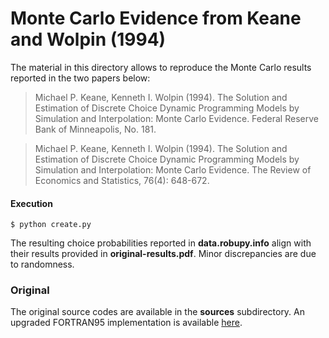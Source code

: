 # Monte Carlo Evidence from Keane and Wolpin (1994)

The material in this directory allows to reproduce the Monte Carlo results reported in the two papers below:

> Michael P. Keane, Kenneth I. Wolpin (1994). The Solution and Estimation of Discrete Choice Dynamic Programming Models by Simulation and Interpolation: Monte Carlo Evidence. Federal Reserve Bank of Minneapolis, No. 181.

> Michael P. Keane, Kenneth I. Wolpin (1994). The Solution and Estimation of Discrete Choice Dynamic Programming Models by Simulation and Interpolation: Monte Carlo Evidence. The Review of Economics and Statistics, 76(4): 648-672.

#### Execution
 
    $ python create.py

The resulting choice probabilities reported in **data.robupy.info** align with their results provided in **original-results.pdf**. Minor discrepancies are due to randomness.  

### Original

The original source codes are available in the **sources** subdirectory. An upgraded FORTRAN95 implementation is available [here](https://github.com/robustToolbox/package/tree/master/development/monte_carlo/sources/f95).
